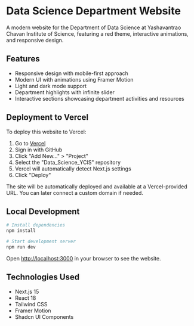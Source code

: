 # Data Science Department Website

A modern website for the Department of Data Science at Yashavantrao Chavan Institute of Science, featuring a red theme, interactive animations, and responsive design.

## Features

- Responsive design with mobile-first approach
- Modern UI with animations using Framer Motion
- Light and dark mode support
- Department highlights with infinite slider
- Interactive sections showcasing department activities and resources

## Deployment to Vercel

To deploy this website to Vercel:

1. Go to [Vercel](https://vercel.com)
2. Sign in with GitHub
3. Click "Add New..." > "Project"
4. Select the "Data_Science_YCIS" repository
5. Vercel will automatically detect Next.js settings
6. Click "Deploy"

The site will be automatically deployed and available at a Vercel-provided URL. You can later connect a custom domain if needed.

## Local Development

```bash
# Install dependencies
npm install

# Start development server
npm run dev
```

Open [http://localhost:3000](http://localhost:3000) in your browser to see the website.

## Technologies Used

- Next.js 15
- React 18
- Tailwind CSS
- Framer Motion
- Shadcn UI Components 